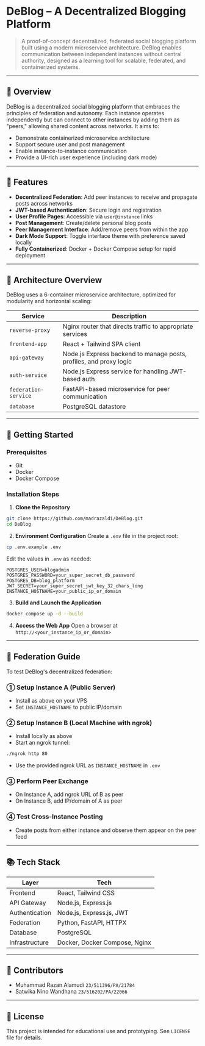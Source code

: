 # DeBlog – A Decentralized Blogging Platform

> A proof-of-concept decentralized, federated social blogging platform built using a modern microservice architecture. DeBlog enables communication between independent instances without central authority, designed as a learning tool for scalable, federated, and containerized systems.

---

## 🚀 Overview

DeBlog is a decentralized social blogging platform that embraces the principles of federation and autonomy. Each instance operates independently but can connect to other instances by adding them as "peers," allowing shared content across networks. It aims to:

* Demonstrate containerized microservice architecture
* Support secure user and post management
* Enable instance-to-instance communication
* Provide a UI-rich user experience (including dark mode)

---

## 🌟 Features

* **Decentralized Federation**: Add peer instances to receive and propagate posts across networks
* **JWT-based Authentication**: Secure login and registration
* **User Profile Pages**: Accessible via `user@instance` links
* **Post Management**: Create/delete personal blog posts
* **Peer Management Interface**: Add/remove peers from within the app
* **Dark Mode Support**: Toggle interface theme with preference saved locally
* **Fully Containerized**: Docker + Docker Compose setup for rapid deployment

---

## 📆 Architecture Overview

DeBlog uses a 6-container microservice architecture, optimized for modularity and horizontal scaling:

| Service              | Description                                                        |
| -------------------- | ------------------------------------------------------------------ |
| `reverse-proxy`      | Nginx router that directs traffic to appropriate services          |
| `frontend-app`       | React + Tailwind SPA client                                        |
| `api-gateway`        | Node.js Express backend to manage posts, profiles, and proxy logic |
| `auth-service`       | Node.js Express service for handling JWT-based auth                |
| `federation-service` | FastAPI-based microservice for peer communication                  |
| `database`           | PostgreSQL datastore                                               |

---

## 🚪 Getting Started

### Prerequisites

* Git
* Docker
* Docker Compose

### Installation Steps

1. **Clone the Repository**

```bash
git clone https://github.com/madrazaldi/DeBlog.git
cd DeBlog
```

2. **Environment Configuration**
   Create a `.env` file in the project root:

```bash
cp .env.example .env
```

Edit the values in `.env` as needed:

```env
POSTGRES_USER=blogadmin
POSTGRES_PASSWORD=your_super_secret_db_password
POSTGRES_DB=blog_platform
JWT_SECRET=your_super_secret_jwt_key_32_chars_long
INSTANCE_HOSTNAME=your_public_ip_or_domain
```

3. **Build and Launch the Application**

```bash
docker compose up -d --build
```

4. **Access the Web App**
   Open a browser at `http://<your_instance_ip_or_domain>`

---

## 🧰 Federation Guide

To test DeBlog's decentralized federation:

### ① Setup Instance A (Public Server)

* Install as above on your VPS
* Set `INSTANCE_HOSTNAME` to public IP/domain

### ② Setup Instance B (Local Machine with ngrok)

* Install locally as above
* Start an ngrok tunnel:

```bash
./ngrok http 80
```

* Use the provided ngrok URL as `INSTANCE_HOSTNAME` in `.env`

### ③ Perform Peer Exchange

* On Instance A, add ngrok URL of B as peer
* On Instance B, add IP/domain of A as peer

### ④ Test Cross-Instance Posting

* Create posts from either instance and observe them appear on the peer feed

---

## 📚 Tech Stack

| Layer          | Tech                          |
| -------------- | ----------------------------- |
| Frontend       | React, Tailwind CSS           |
| API Gateway    | Node.js, Express.js           |
| Authentication | Node.js, Express.js, JWT      |
| Federation     | Python, FastAPI, HTTPX        |
| Database       | PostgreSQL                    |
| Infrastructure | Docker, Docker Compose, Nginx |

---

## 💼 Contributors

* Muhammad Razan Alamudi
  `23/511396/PA/21784`
* Satwika Nino Wandhana
  `23/516202/PA/22066`

---

## 📖 License

This project is intended for educational use and prototyping. See `LICENSE` file for details.
